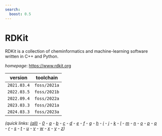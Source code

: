 ```yaml
---
search:
  boost: 0.5
---
```

# RDKit

RDKit is a collection of cheminformatics and machine-learning software written in C++ and Python.

*homepage*: <https://www.rdkit.org>

version | toolchain
--------|----------
``2021.03.4`` | ``foss/2021a``
``2022.03.5`` | ``foss/2021b``
``2022.09.4`` | ``foss/2022a``
``2023.03.3`` | ``foss/2021a``
``2024.03.3`` | ``foss/2023a``


*(quick links: [(all)](../index.md) - [0](../0/index.md) - [a](../a/index.md) - [b](../b/index.md) - [c](../c/index.md) - [d](../d/index.md) - [e](../e/index.md) - [f](../f/index.md) - [g](../g/index.md) - [h](../h/index.md) - [i](../i/index.md) - [j](../j/index.md) - [k](../k/index.md) - [l](../l/index.md) - [m](../m/index.md) - [n](../n/index.md) - [o](../o/index.md) - [p](../p/index.md) - [q](../q/index.md) - [r](../r/index.md) - [s](../s/index.md) - [t](../t/index.md) - [u](../u/index.md) - [v](../v/index.md) - [w](../w/index.md) - [x](../x/index.md) - [y](../y/index.md) - [z](../z/index.md))*

